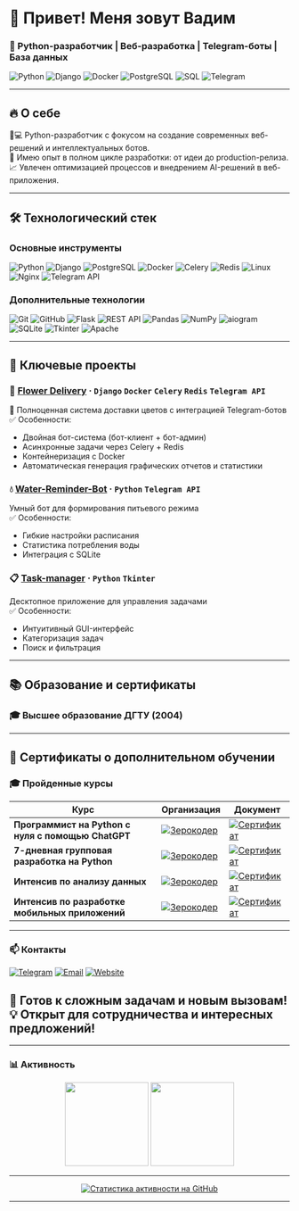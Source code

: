 # 👋 Привет! Меня зовут Вадим 
### 🚀 Python-разработчик | Веб-разработка | Telegram-боты | База данных


![Python](https://img.shields.io/badge/Python-3776AB?style=for-the-badge&logo=python&logoColor=white)
![Django](https://img.shields.io/badge/Django-092E20?style=for-the-badge&logo=django&logoColor=white)
![Docker](https://img.shields.io/badge/Docker-2496ED?style=for-the-badge&logo=docker&logoColor=white)
![PostgreSQL](https://img.shields.io/badge/PostgreSQL-4169E1?style=for-the-badge&logo=postgresql&logoColor=white)
![SQL](https://img.shields.io/badge/SQL-003B57?style=for-the-badge&logo=amazon-dynamodb&logoColor=white)
![Telegram](https://img.shields.io/badge/Telegram-26A5E4?style=for-the-badge&logo=telegram&logoColor=white)

---

## 🔥 О себе
🧑💻 Python-разработчик с фокусом на создание современных веб-решений и интеллектуальных ботов.  
🚀 Имею опыт в полном цикле разработки: от идеи до production-релиза.  
📈 Увлечен оптимизацией процессов и внедрением AI-решений в веб-приложения.

---

## 🛠️ Технологический стек
### **Основные инструменты**
![Python](https://img.shields.io/badge/-Python-3776AB?logo=python&logoColor=white)
![Django](https://img.shields.io/badge/-Django-092E20?logo=django&logoColor=white)
![PostgreSQL](https://img.shields.io/badge/-PostgreSQL-4169E1?logo=postgresql&logoColor=white)
![Docker](https://img.shields.io/badge/-Docker-2496ED?logo=docker&logoColor=white)
![Celery](https://img.shields.io/badge/-Celery-37814A?logo=celery&logoColor=white)
![Redis](https://img.shields.io/badge/-Redis-DC382D?logo=redis&logoColor=white)
![Linux](https://img.shields.io/badge/-Linux-1E2B2F?logo=linux&logoColor=white)
![Nginx](https://img.shields.io/badge/-Nginx-1E2B2F?logo=nginx&logoColor=white)
![Telegram API](https://img.shields.io/badge/-Telegram_API-1E2B2F?logo=telegram&logoColor=white)


### **Дополнительные технологии**

![Git](https://img.shields.io/badge/-Git-F05032?logo=git&logoColor=white)
![GitHub](https://img.shields.io/badge/-GitHub-000000?logo=github&logoColor=white)
![Flask](https://img.shields.io/badge/-Flask-000000?logo=flask&logoColor=white)
![REST API](https://img.shields.io/badge/-REST_API-FF6F61?logo=json&logoColor=white)
![Pandas](https://img.shields.io/badge/-Pandas-150458?logo=pandas&logoColor=white)
![NumPy](https://img.shields.io/badge/-NumPy-013243?logo=numpy&logoColor=white)
![aiogram](https://img.shields.io/badge/-aiogram-2A88AD?logo=telegram&logoColor=white)
![SQLite](https://img.shields.io/badge/-SQLite-003B57?logo=sqlite&logoColor=white)
![Tkinter](https://img.shields.io/badge/-Tkinter-3776AB?logo=tkinter&logoColor=white)
![Apache](https://img.shields.io/badge/-Apache-1E2B2F?logo=apache&logoColor=white)

---

## 🌟 Ключевые проекты
### 🌸 [Flower Delivery](https://github.com/KVadim-K/flower_delivery) · `Django` `Docker` `Celery` `Redis` `Telegram API`
🚀 Полноценная система доставки цветов с интеграцией Telegram-ботов  
✅ Особенности:
- Двойная бот-система (бот-клиент + бот-админ)
- Асинхронные задачи через Celery + Redis
- Контейнеризация с Docker
- Автоматическая генерация графических отчетов и статистики

### 💧 [Water-Reminder-Bot](https://github.com/KVadim-K/Water-Reminder-Bot) · `Python` `Telegram API`
Умный бот для формирования питьевого режима  
✅ Особенности:
- Гибкие настройки расписания
- Статистика потребления воды
- Интеграция с SQLite

### 📋 [Task-manager](https://github.com/KVadim-K/Task-manager) · `Python` `Tkinter`
Десктопное приложение для управления задачами  
✅ Особенности:
- Интуитивный GUI-интерфейс
- Категоризация задач
- Поиск и фильтрация

---

## 📚 Образование и сертификаты
### 🎓 Высшее образование **ДГТУ** (2004)

---
## 📜 Сертификаты о дополнительном обучении

### 🎓 Пройденные курсы

| Курс | Организация                                                                                             | Документ |
|------|---------------------------------------------------------------------------------------------------------|----------|
| **Программист на Python с нуля с помощью ChatGPT** | [![Зерокодер](https://img.shields.io/badge/-ZEROCODER-00CC00?style=flat-square)](https://zerocoder.ru) | [![Сертификат](https://img.shields.io/badge/-Сертификат-0088CC?style=flat-square&logo=adobe-acrobat-reader&logoColor=white)](https://fs-thb02.getcourse.ru/fileservice/file/thumbnail/h/626bd543483b94e31db88f8138d97808.png/s/800x/a/256825/sc/27) |
| **7-дневная групповая разработка на Python** | [![Зерокодер](https://img.shields.io/badge/-ZEROCODER-00CC00?style=flat-square)](https://zerocoder.ru) | [![Сертификат](https://img.shields.io/badge/-Сертификат-0088CC?style=flat-square&logo=adobe-acrobat-reader&logoColor=white)](https://fs-thb03.getcourse.ru/fileservice/file/thumbnail/h/f722f27c18fc29699bc2d7d11190f1b8.png/s/800x/a/256825/sc/155) |
| **Интенсив по анализу данных** | [![Зерокодер](https://img.shields.io/badge/-ZEROCODER-00CC00?style=flat-square)](https://zerocoder.ru) | [![Сертификат](https://img.shields.io/badge/-Сертификат-0088CC?style=flat-square&logo=adobe-acrobat-reader&logoColor=white)](https://fs-thb02.getcourse.ru/fileservice/file/thumbnail/h/3040d7f803f6b05a13570f31710c1fc9.png/s/800x/a/256825/sc/31) |
| **Интенсив по разработке мобильных приложений** | [![Зерокодер](https://img.shields.io/badge/-ZEROCODER-00CC00?style=flat-square)](https://zerocoder.ru) | [![Сертификат](https://img.shields.io/badge/-Сертификат-0088CC?style=flat-square&logo=adobe-acrobat-reader&logoColor=white)](https://fs-thb02.getcourse.ru/fileservice/file/thumbnail/h/d97d833ef8d9639cd714ec57b0201f46.png/s/800x/a/256825/sc/164) |

---
### 📫 Контакты

[![Telegram](https://img.shields.io/badge/-@KVadim_K-26A5E4?style=for-the-badge&logo=telegram)](https://t.me/KVadim_K)
[![Email](https://img.shields.io/badge/-kvadimk@yandex.ru-FF0000?style=for-the-badge&logo=gmail)](mailto:kvadimk@yandex.ru)
[![Website](https://img.shields.io/badge/-vaktest.ru-4B0082?style=for-the-badge&logo=google-chrome)](https://vaktest.ru)

🚀 **Готов к сложным задачам и новым вызовам!**  
💡 **Открыт для сотрудничества и интересных предложений!**
---

---

### 📊 Активность

<p align="center">
  <!-- Статистика по языкам -->
  <img height="150em"
       src="https://github-readme-stats.vercel.app/api/top-langs/?username=KVadim-K&layout=compact&theme=vision-friendly-dark"/>
  <!-- Статистика профиля -->
  <img height="150em"
       src="https://github-readme-stats.vercel.app/api?username=KVadim-K&show_icons=true&theme=vision-friendly-dark"/>
</p>

---

<p align="center">
  <a href="https://github-readme-streak-stats.herokuapp.com/demo/">
    <img
      src="https://github-readme-streak-stats.herokuapp.com?user=KVadim-K&theme=dark&border_radius=4.6&date_format=j%20M%5B%20Y%5D"
      alt="Статистика активности на GitHub"
    />
  </a>
</p>

---

